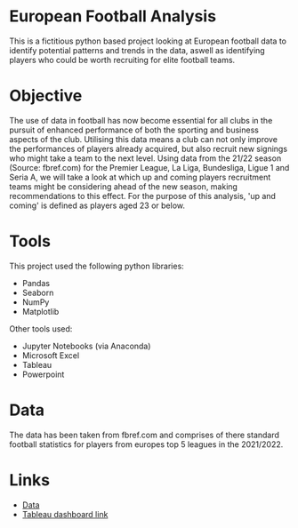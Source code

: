 # European Football Analysis
This is a fictitious python based project looking at European football data to identify potential patterns and trends in the data, aswell as identifying players who could be worth recruiting for elite football teams.
# Objective
The use of data in football has now become essential for all clubs in the pursuit of enhanced performance of both the sporting and business aspects of the club. Utilising this data means a club can not only improve the performances of players already acquired, but also recruit new signings who might take a team to the next level. Using data from the 21/22 season (Source: fbref.com) for the Premier League, La Liga, Bundesliga, Ligue 1 and Seria A, we will take a look at which up and coming players recruitment teams might be considering ahead of the new season, making recommendations to this effect. For the purpose of this analysis, 'up and coming' is defined as players aged 23 or below.
# Tools
This project used the following python libraries:
- Pandas
- Seaborn
- NumPy
- Matplotlib

Other tools used:
- Jupyter Notebooks (via Anaconda)
- Microsoft Excel
- Tableau
- Powerpoint
# Data
The data has been taken from fbref.com and comprises of there standard football statistics for players from europes top 5 leagues in the 2021/2022.
# Links
- [Data](https://fbref.com/en/comps/Big5/2021-2022/2021-2022-Big-5-European-Leagues-Stats)
- [Tableau dashboard link](https://public.tableau.com/app/profile/thomas.shaw/viz/EuropeanU23FootballAnalysis/EuropeanU23FootballAnalysis)
